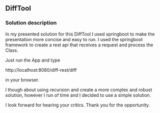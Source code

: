 ## DiffTool

### Solution description

In my presented solution for this DiffTool I used springboot to make the presentation more concise and
easy to run. I used the springboot framework to create a rest api that receives a request
and process the Class.

Just run the App and type

http://localhost:8080/diff-rest/diff

in your browser.

I though about using recursion and create a more complex and robust solution, however 
I run of time and I decided to use a simple solution.

I look forward for hearing your critics. Thank you for the opportunity.

